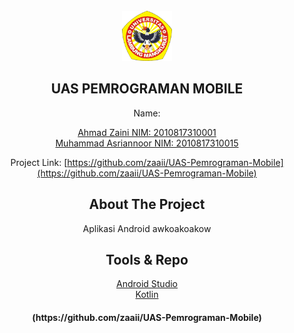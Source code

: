 <br />
<div align="center">
    <img src="Ulm.png" alt="Logo" width="80" height="80">
  </a>

## UAS PEMROGRAMAN MOBILE
Name: <p>[Ahmad Zaini NIM: 2010817310001](https://github.com/Asriann15/)<br>
  [Muhammad Asriannoor NIM: 2010817310015](https://github.com/zaaii/)

Project Link: [https://github.com/zaaii/UAS-Pemrograman-Mobile](https://github.com/zaaii/UAS-Pemrograman-Mobile)
    
## About The Project
Aplikasi Android awkoakoakow


## Tools & Repo

[Android Studio](https://developer.android.com/)<br>
 [Kotlin](https://kotlinlang.org/)



<h4> (https://github.com/zaaii/UAS-Pemrograman-Mobile) </h4>
